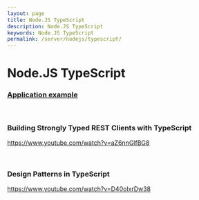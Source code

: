 ```yaml
---
layout: page
title: Node.JS TypeScript
description: Node.JS TypeScript
keywords: Node.JS TypeScript
permalink: /server/nodejs/typescript/
---
```


# Node.JS TypeScript

### [Application example](https://github.com/wildmakaka/Rolling-Scopes-School-Nodejs-Course-Task-4-Typescript-basics)

<br/>

### Building Strongly Typed REST Clients with TypeScript

https://www.youtube.com/watch?v=aZ6nnGlfBG8

<br/>

### Design Patterns in TypeScript

https://www.youtube.com/watch?v=D40olxrDw38
